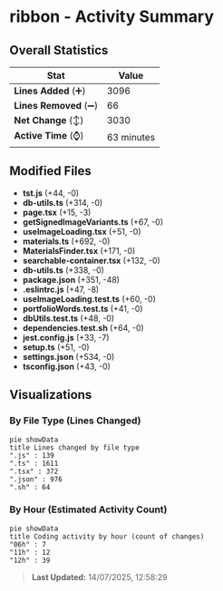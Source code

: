 # ribbon - Activity Summary 

## Overall Statistics

| Stat                   | Value                                                             |
| ---------------------- | ----------------------------------------------------------------- |
| **Lines Added** (➕)   | 3096                                          |
| **Lines Removed** (➖) | 66                                        |
| **Net Change** (↕)    | 3030                |
| **Active Time** (⌚)   | 63 minutes |


## Modified Files
- **tst.js** (+44, -0)
- **db-utils.ts** (+314, -0)
- **page.tsx** (+15, -3)
- **getSignedImageVariants.ts** (+67, -0)
- **useImageLoading.tsx** (+51, -0)
- **materials.ts** (+692, -0)
- **MaterialsFinder.tsx** (+171, -0)
- **searchable-container.tsx** (+132, -0)
- **db-utils.ts** (+338, -0)
- **package.json** (+351, -48)
- **.eslintrc.js** (+47, -8)
- **useImageLoading.test.ts** (+60, -0)
- **portfolioWords.test.ts** (+41, -0)
- **dbUtils.test.ts** (+48, -0)
- **dependencies.test.sh** (+64, -0)
- **jest.config.js** (+33, -7)
- **setup.ts** (+51, -0)
- **settings.json** (+534, -0)
- **tsconfig.json** (+43, -0)

## Visualizations

### By File Type (Lines Changed)

```mermaid
pie showData
title Lines changed by file type
".js" : 139
".ts" : 1611
".tsx" : 372
".json" : 976
".sh" : 64
```

### By Hour (Estimated Activity Count)

```mermaid
pie showData
title Coding activity by hour (count of changes)
"06h" : 7
"11h" : 12
"12h" : 39
```


> **Last Updated:** 14/07/2025, 12:58:29